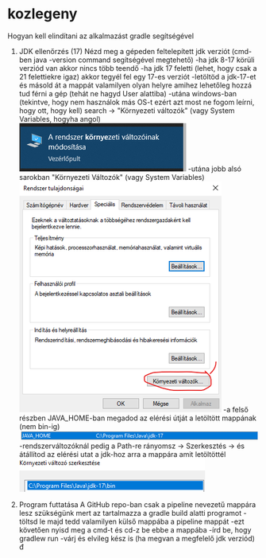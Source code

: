 # kozlegeny

Hogyan kell elindítani az alkalmazást gradle segítségével

1. JDK ellenőrzés (17)
    Nézd meg a gépeden feltelepített jdk verziót (cmd-ben java -version command segítségével megtehető)
        -ha jdk 8-17 körüli verziód van akkor nincs több teendő
        -ha jdk 17 feletti (lehet, hogy csak a 21 felettiekre igaz) akkor tegyél fel egy 17-es verziót
            -letöltöd a jdk-17-et és másold át a mappát valamilyen olyan helyre amihez lehetőleg hozzá tud férni a gép (tehát ne hagyd User alattiba)
            -utána windows-ban (tekintve, hogy nem használok más OS-t ezért azt most ne fogom leírni, hogy ott, hogy kell) search -> "Környezeti változók" (vagy System Variables, hogyha angol)![erre katt a találatokból](image.png)
        -utána jobb alsó sarokban "Környezeti Változók" (vagy System Variables) ![lásd itt](image-1.png)
        -a felső részben JAVA_HOME-ban megadod az elérési útját a letöltött mappának (nem bin-ig) ![lásd itt](image-2.png)
        -rendszerváltozóknál pedig a Path-re rányomsz -> Szerkesztés -> és átállítod az elérési utat a jdk-hoz arra a mappára amit letöltöttél ![mint itt](image-3.png)

2. Program futtatása
    A GitHub repo-ban csak a pipeline nevezetű mappára lesz szükségünk mert az tartalmazza a gradle build alatti programot
        -töltsd le majd tedd valamilyen külső mappába a pipeline mappát
        -ezt követően nyisd meg a cmd-t és cd-z be ebbe a mappába
        -írd be, hogy gradlew run
        -várj és elvileg kész is (ha megvan a megfelelő jdk verziód)
đ